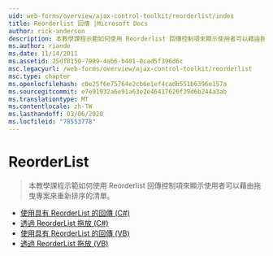 ```yaml
---
uid: web-forms/overview/ajax-control-toolkit/reorderlist/index
title: Reorderlist 回傳 |Microsoft Docs
author: rick-anderson
description: 本教學課程示範如何使用 Reorderlist 回傳控制項來顯示使用者可以藉由拖曳專案來重新排序的清單。
ms.author: riande
ms.date: 11/14/2011
ms.assetid: 25df8150-7999-4ab6-b401-0cad5f396d6c
msc.legacyurl: /web-forms/overview/ajax-control-toolkit/reorderlist
msc.type: chapter
ms.openlocfilehash: c0e25f6e75764e2cb6e1ef4cadb551b6396e157a
ms.sourcegitcommit: e7e91932a6e91a63e2e46417626f39d6b244a3ab
ms.translationtype: MT
ms.contentlocale: zh-TW
ms.lasthandoff: 03/06/2020
ms.locfileid: "78553778"
---
```

# <a name="reorderlist"></a>ReorderList

> 本教學課程示範如何使用 Reorderlist 回傳控制項來顯示使用者可以藉由拖曳專案來重新排序的清單。

- [使用具有 ReorderList 的回傳 (C#)](using-postbacks-with-reorderlist-cs.md)
- [透過 ReorderList 拖放 (C#)](drag-and-drop-via-reorderlist-cs.md)
- [使用具有 ReorderList 的回傳 (VB)](using-postbacks-with-reorderlist-vb.md)
- [透過 ReorderList 拖放 (VB)](drag-and-drop-via-reorderlist-vb.md)
